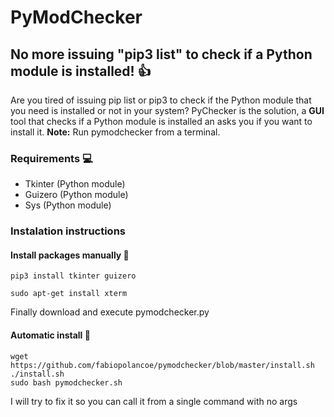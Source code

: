 # PyModChecker
## No more issuing "pip3 list" to check if a Python module is installed! :+1:
Are you tired of issuing pip list or pip3 to check if the Python module that you need is installed or not in your system?
PyChecker is the solution, a **GUI** tool that checks if a Python module is installed an asks you if you want to install it. **Note:** Run pymodchecker from a terminal.
### Requirements :computer:
- Tkinter (Python module)
- Guizero (Python module)
- Sys (Python module)
### Instalation instructions
#### Install packages manually :wrench:
```
pip3 install tkinter guizero
```
```
sudo apt-get install xterm
```
Finally download and execute pymodchecker.py
#### Automatic install :robot:
```
wget https://github.com/fabiopolancoe/pymodchecker/blob/master/install.sh
./install.sh
sudo bash pymodchecker.sh
```
I will try to fix it so you can call it from a single command with no args
